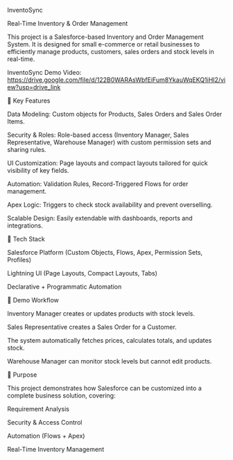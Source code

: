 InventoSync

Real-Time Inventory & Order Management

This project is a Salesforce-based Inventory and Order Management System. It is designed for small e-commerce or retail businesses to efficiently manage products, customers, sales orders and stock levels in real-time.

InventoSync Demo Video: https://drive.google.com/file/d/122B0WARAsWbfEiFum8YkauWqEKQ1iHI2/view?usp=drive_link

🔹 Key Features

Data Modeling: Custom objects for Products, Sales Orders and Sales Order Items.

Security & Roles: Role-based access (Inventory Manager, Sales Representative, Warehouse Manager) with custom permission sets and sharing rules.

UI Customization: Page layouts and compact layouts tailored for quick visibility of key fields.

Automation: Validation Rules, Record-Triggered Flows for order management.

Apex Logic: Triggers to check stock availability and prevent overselling.

Scalable Design: Easily extendable with dashboards, reports and integrations.

🔹 Tech Stack

Salesforce Platform (Custom Objects, Flows, Apex, Permission Sets, Profiles)

Lightning UI (Page Layouts, Compact Layouts, Tabs)

Declarative + Programmatic Automation

🔹 Demo Workflow

Inventory Manager creates or updates products with stock levels.

Sales Representative creates a Sales Order for a Customer.

The system automatically fetches prices, calculates totals, and updates stock.

Warehouse Manager can monitor stock levels but cannot edit products.

🔹 Purpose

This project demonstrates how Salesforce can be customized into a complete business solution, covering:

Requirement Analysis

Security & Access Control

Automation (Flows + Apex)

Real-Time Inventory Management
